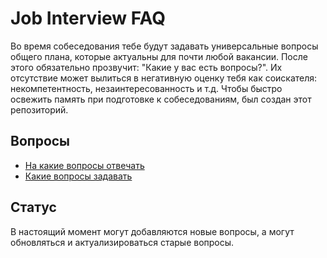 # Job Interview FAQ
Во время собеседования тебе будут задавать универсальные вопросы общего плана, которые актуальны для почти любой вакансии. 
После этого обязательно прозвучит: "Какие у вас есть вопросы?". Их отсутствие может вылиться в негативную оценку тебя как соискателя: некомпетентность, незаинтересованность и т.д.
Чтобы быстро освежить память при подготовке к собеседованиям, был создан этот репозиторий.

## Вопросы
* [На какие вопросы отвечать](./hr_questions.md)
* [Какие вопросы задавать](./my_questions.md)

## Статус
В настоящий момент могут добавляются новые вопросы, а могут обновляться и актуализироваться старые вопросы.
